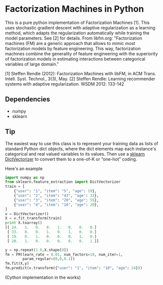 # Factorization Machines in Python

This is a pure python implementation of Factorization Machines [1]. This uses stochastic gradient descent with adaptive regularization as a learning method, which adapts the regularization automatically while training the model parameters. See [2] for details. From libfm.org: "Factorization machines (FM) are a generic approach that allows to mimic most factorization models by feature engineering. This way, factorization machines combine the generality of feature engineering with the superiority of factorization models in estimating interactions between categorical variables of large domain."

[1] Steffen Rendle (2012): Factorization Machines with libFM, in ACM Trans. Intell. Syst. Technol., 3(3), May.
[2] Steffen Rendle: Learning recommender systems with adaptive regularization. WSDM 2012: 133-142

## Dependencies
* numpy
* sklearn

## Tip
The easiest way to use this class is to represent your training data as lists of standard Python dict objects, where the dict elements map each instance's categorical and real valued variables to its values. Then use a [sklearn DictVectorizer](http://scikit-learn.org/dev/modules/generated/sklearn.feature_extraction.DictVectorizer.html#sklearn.feature_extraction.DictVectorizer) to convert them to a one-of-K or “one-hot” coding.

Here's an example 
```python
import numpy as np
from sklearn.feature_extraction import DictVectorizer
train = [
	{"user": "1", "item": "5", "age": 19},
	{"user": "2", "item": "43", "age": 33},
	{"user": "3", "item": "20", "age": 55},
	{"user": "4", "item": "10", "age": 20},
]
v = DictVectorizer()
X = v.fit_transform(train)
print X.toarray() 
[[ 24.   1.   0.   0.   1.   0.   0.   0.]
 [ 33.   0.   0.   1.   0.   1.   0.   0.]
 [ 19.   0.   1.   0.   0.   0.   1.   0.]
 [ 20.   1.   0.   0.   0.   0.   0.   1.]]

y = np.repeat(1.0,X.shape[0])
fm = FM(learn_rate = 0.01, num_factors=10, num_iter=1,
		param_regular=(0,0,0.1))
fm.fit(X,y)
fm.predict(v.transform({"user": "1", "item": "10", "age": 24}))
```

(Cython implementation in the works)